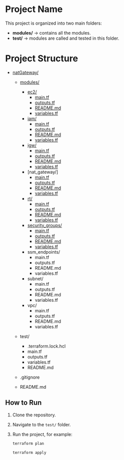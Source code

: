 # Project Name

This project is organized into two main folders:

- **modules/** → contains all the modules.
- **test/** → modules are called and tested in this folder.

# Project Structure

- [natGateway/](./natGateway)

  - [modules/](./modules/)

    - [ec2/](./modules/ec2/)
      - [main.tf](./modules/ec2/main.tf)
      - [outputs.tf](./modules/ec2/outputs.tf)
      - [README.md](./modules/ec2/README.md)
      - [variables.tf](./modules/ec2/variables.tf)
    - [iam/](./modules/iam/)
      - [main.tf](./modules/iam/main.tf)
      - [outputs.tf](./modules/iam/outputs.tf)
      - [README.md](./modules/iam/README.md)
      - [variables.tf](./modules/iam/variables.tf)
    - [igw/](./modules/igw/)
      - [main.tf](./modules/igw/main.tf)
      - [outputs.tf](./modules/igw/output.tf)
      - [README.md](./modules/igw/README.md)
      - [variables.tf](./modules/igw/variables.tf)
    - [nat_gateway/]
      - [main.tf](./modules/nat_gateway/main.tf)
      - [outputs.tf](./modules/nat_gateway/outputs.tf)
      - [README.md](./modules/nat_gateway/README.md)
      - [variables.tf](./modules/nat_gateway/variables.tf)
    - [rt/](./modules/rt/)
      - [main.tf](./modules/rt/main.tf)
      - [outputs.tf](./modules/rt/outputs.tf)
      - [README.md](./modules/rt/README.md)
      - [variables.tf](./modules/rt/variables.tf)
    - [security_groups/](./modules/security_groups/)
      - [main.tf](./modules/security_groups/main.tf)
      - [outputs.tf](./modules/security_groups/outputs.tf)
      - [README.md](./modules/security_groups/README.md)
      - [variables.tf](./modules/security_groups/variables.tf)
    - ssm_endpoints/
      - main.tf
      - outputs.tf
      - README.md
      - variables.tf
    - subnet/
      - main.tf
      - outputs.tf
      - README.md
      - variables.tf
    - vpc/
      - main.tf
      - outputs.tf
      - README.md
      - variables.tf

  - test/

    - .terraform.lock.hcl
    - main.tf
    - outputs.tf
    - variables.tf
    - README.md

  - .gitignore

  - README.md

## How to Run

1. Clone the repository.
2. Navigate to the `test/` folder.
3. Run the project, for example:

   ```bash
   terraform plan
   ```

   ```bash
   terraform apply
   ```
